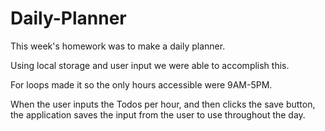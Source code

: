 # Daily-Planner

This week's homework was to make a daily planner.

Using local storage and user input we were able to accomplish this.

For loops made it so the only hours accessible were 9AM-5PM.

When the user inputs the Todos per hour, 
    and then clicks the save button,
the application saves the input from the user to use throughout the day.
